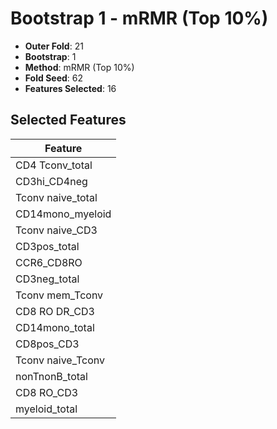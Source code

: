 # Bootstrap 1 - mRMR (Top 10%)

- **Outer Fold**: 21
- **Bootstrap**: 1
- **Method**: mRMR (Top 10%)
- **Fold Seed**: 62
- **Features Selected**: 16

## Selected Features

| Feature |
|---------|
| CD4 Tconv_total |
| CD3hi_CD4neg |
| Tconv naive_total |
| CD14mono_myeloid |
| Tconv naive_CD3 |
| CD3pos_total |
| CCR6_CD8RO |
| CD3neg_total |
| Tconv mem_Tconv |
| CD8 RO DR_CD3 |
| CD14mono_total |
| CD8pos_CD3 |
| Tconv naive_Tconv |
| nonTnonB_total |
| CD8 RO_CD3 |
| myeloid_total |
